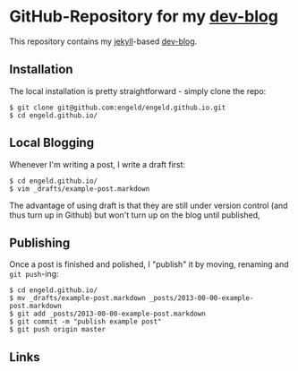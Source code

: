 GitHub-Repository for my [dev-blog](https://engeld.github.io)
=============================================================
This repository contains my [jekyll](http://jekyllrb.com/)-based [dev-blog](https://engeld.github.io).

Installation
------------
The local installation is pretty straightforward - simply clone the repo:

    $ git clone git@github.com:engeld/engeld.github.io.git
    $ cd engeld.github.io/
    
Local Blogging
--------------
Whenever I'm writing a post, I write a draft first:

    $ cd engeld.github.io/
    $ vim _drafts/example-post.markdown

The advantage of using draft is that they are still under version control (and thus turn up in Github)
but won't turn up on the blog until published,

Publishing
----------
Once a post is finished and polished, I "publish" it by moving, renaming and `git push`-ing:

    $ cd engeld.github.io/
    $ mv _drafts/example-post.markdown _posts/2013-00-00-example-post.markdown
    $ git add _posts/2013-00-00-example-post.markdown
    $ git commit -m "publish example post"
    $ git push origin master


Links
-----

